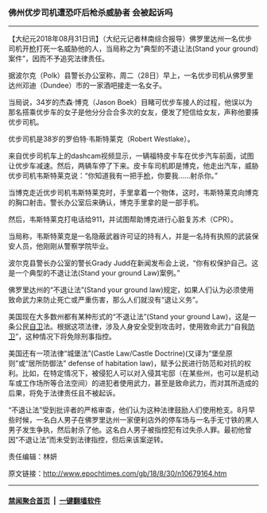 ### 佛州优步司机遭恐吓后枪杀威胁者 会被起诉吗
------------------------

<p>【大纪元2018年08月31日讯】（大纪元记者林南综合报导）佛罗里达州一名优步司机开<a href="http://www.epochtimes.com/gb/tag/%E6%9E%AA.html">枪</a>打死一名威胁他的人，当局称之为“典型的不退让法(Stand your ground)案件”，因而不予追究法律责任。</p>
<p>据波尔克（Polk）县警长办公室称，周二（28日）早上，一名优步司机从佛罗里达州邓迪（Dundee）市的一家酒吧接走一名女子。</p>
<p>当局说，34岁的杰森·博克（Jason Boek）目睹可优步车接人的过程，他误以为那名搭乘优步车的女子是他分分合合多次的女友，便发了短信给女友，声称他要揍优步司机。</p>
<p>优步司机是38岁的罗伯特·韦斯特莱克（Robert Westlake）。</p>
<p>来自优步司机车上的dashcam视频显示，一辆福特皮卡车在优步汽车前面，试图让优步车减速。然后，两辆车停了下来。皮卡车司机即是博克，他走出汽车，威胁优步司机韦斯特莱克说：“你知道我有一把手<a href="http://www.epochtimes.com/gb/tag/%E6%9E%AA.html">枪</a>，你要我&#8230;&#8230;射杀你。”</p>
<p>当博克走近优步司机韦斯特莱克时，手里拿着一个物体，这时，韦斯特莱克向博克的胸口射击。警长办公室后来确认，博克手里拿的是一部手机。</p>
<p>然后，韦斯特莱克打电话给911，并试图帮助博克进行心脏复苏术（CPR）。</p>
<p>当局称，韦斯特莱克是一名隐蔽武器许可证的持有人，并是一名持有执照的武装保安人员，他刚刚从警察学院毕业。</p>
<p>波尔克县警长办公室的警长Grady Judd在新闻发布会上说，“你有权保护自己。这是一个典型的不退让法(Stand your ground Law)案例。”</p>
<p>佛罗里达州的“不退让法”(Stand your ground law)规定，如果人们认为必须使用致命武力来防止死亡或严重伤害，那么人们就没有“退让义务”。</p>
<p>美国现在大多数州都有某种形式的“不退让法”(Stand your ground Law)，这是一条公民<a href="http://www.epochtimes.com/gb/tag/%E8%87%AA%E5%8D%AB.html">自卫</a>法。根据这项法律，涉及人身安全受到攻击时，使用致命武力“自我<a href="http://www.epochtimes.com/gb/tag/%E9%98%B2%E5%8D%AB.html">防卫</a>”，这种情况下将免除刑事指控。</p>
<p>美国还有一项法律“城堡法”(Castle Law/Castle Doctrine)(又译为“堡垒原则”或“居所防御法” defense of habitation law)，赋予公民进行防范和对抗的权利。比如，在特定情况下，被侵犯人可以对入侵其宅邸（在某些州，也可以是机动车或工作场所等合法空间）的进犯者使用武力，甚至是致命武力，而对其所造成的后果，将免于法律责任且不被起诉。</p>
<p>“不退让法”受到批评者的严格审查，他们认为这种法律鼓励人们使用枪支。8月早些时候，一名白人男子在佛罗里达州一家便利店外的停车场与一名手无寸铁的黑人男子发生争执，然后射杀了他。这名白人男子被指控犯有过失杀人罪。最初他曾因“不退让法”而未受到法律指控，但后来该案逆转。</p>
<p>责任编辑：林妍</p>

原文链接：http://www.epochtimes.com/gb/18/8/30/n10679164.htm


------------------------
#### [禁闻聚合首页](https://github.com/gfw-breaker/banned-news/blob/master/README.md) &nbsp;|&nbsp;  [一键翻墙软件](https://github.com/gfw-breaker/nogfw/blob/master/README.md)